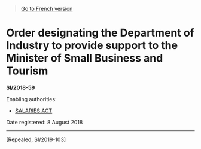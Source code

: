 > [Go to French version](/fr/Règlements/Textes%20réglementaires/2018/59.md)

# Order designating the Department of Industry to provide support to the Minister of Small Business and Tourism

**SI/2018-59**

Enabling authorities: 
- [SALARIES ACT](/en/Acts/Revised%20Statutes%20of%20Canada/S/S-3.md)

Date registered: 8 August 2018

----------


[Repealed, SI/2019-103]

